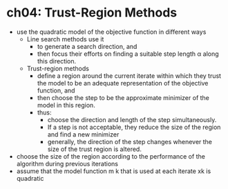# ch04: Trust-Region Methods
* use the quadratic model  of the objective function in different ways
  * Line search methods use it
    * to generate a search direction, and
    * then focus their efforts on finding a suitable step length α along this direction.
  * Trust-region methods
    * define a region around the current iterate within which they trust the model to
      be an adequate representation of the objective function, and
    * then choose the step to be the approximate minimizer of the model in this region.
    * thus:
      * choose the direction and length of the step simultaneously.
      * If a step is not acceptable, they reduce the size of the region and find a new minimizer
      * generally,  the direction of the step changes whenever the size of the trust region is altered.
* choose the size of the region according to the performance of the algorithm during previous iterations
* assume that the model function m k that is used at each iterate xk is quadratic
